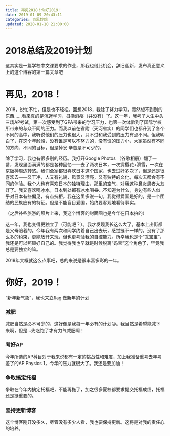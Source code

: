 ```yaml
---
title: 再见2018！你好2019！
date: 2019-01-09 20:43:11
categories: 奇思妙想
updated: 2020-01-10 21:00:00
---
```


# 2018总结及2019计划

这其实是一篇学校中文课要求的作业，那我也借此机会，辞旧迎新，发布真正意义上的这个博客的第一篇文章吧

<!--more-->

# 再见，2018！

2018，说忙不忙，但是也不轻松。回想2018，我除了努力学习，竟然想不到别的东西……看来真的是沉迷学习，~~日渐消瘦~~（并没有）了。这一年，我考了人生中头三场AP考试，第一次感受到了GPA带来的学习压力，也第一次体验到了国际学校所带来的与众不同的压力。而我以前在省附（天河省实）的同学们也都升到了各个不同的高中，我听说他们的压力也很大，只不过和我受到的压力有点不同。但我明白了，在这个年龄段，没有谁是可以不努力的，没有谁的压力小，大家虽然有不同的方向、不同的目标，但是~~掉发~~ 辛苦是不可少的。

除了学习，我也有很多别的经历。我打开Google Photos （谷歌相册）翻了一番，发现里面满满的都是各种回忆——去了两次日本，一次赏樱花+滑雪，一次在京阪神周边转悠。我们全家都很喜欢日本这个国家，也去过好多次了，但是还是很喜欢去——又干净，人又有礼貌，风景又漂亮，又有独特的文化，每次去都会有不同的体验。我个人也有喜欢日本的独特理由，那里的空气，对我这种鼻炎患者太友好了。我又喜欢喝冰水，日本到处都有冰水喝😂…不知道为什么，身边有些人似乎对日本有些偏见，有点抗拒。我在这里多说一句，我觉得爱国是好的，是一个团结的民族应有的特征。但是不能盲目爱国，始终要客观地看待事实。

（之后补些旅游的照片上来，我这个博客的封面图也是今年在日本拍的）

这一年，我也变得更独立了（可能吧？）。我才发现我长这么大了，基本上出街都是父母陪着的。今年我有两次和同学约着自己出去玩，感觉挺不一样的。没有了那么多的约束，更能放开来玩，但也更考验我的自控能力。所幸我也是个“乖宝宝”，我还是可以照顾好自己的。我觉得我也早就是时候脱离“妈宝”这个角色了，毕竟我总是要独立的嘛。

2018年大概就这么点事吧，总的来说是很丰富多彩的一年。

# 你好，2019！

“新年新气象”，我也来~~立flag~~ 做新年的计划

### 减肥

减肥当然是必不可少的，这好像是我每一年必有的计划😥。我当然是希望能减下来啊，但是…先吃饱了才有力气减肥啊！

### 考好AP

今年所选的AP科目对于我来说都有一定的挑战性和难度，加上我准备重考去年考差了的AP Physics 1，今年的压力就很大了。我还是要加油！

### 争取搞定托福

争取在今年内搞定托福吧，不能再拖了，加之很多夏校都要求提交托福成绩，托福还是挺重要的。

### 坚持更新博客

这个博客刚开没多久，尽管没有多少人看，我也要保持更新。这将是对我的责任心的培养。

